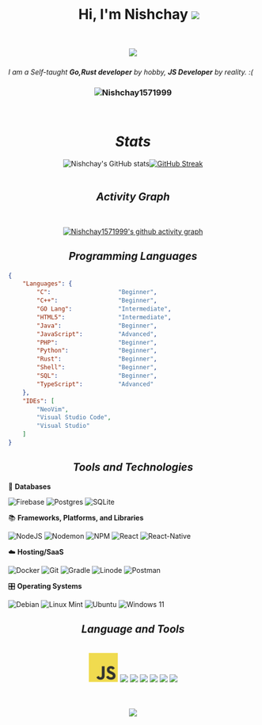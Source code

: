 <div id="user-content-toc">
  <ul align="center">
    <summary><h1 style="display: inline-block">Hi, I'm Nishchay <img src="https://media.giphy.com/media/hvRJCLFzcasrR4ia7z/giphy.gif" width="35"></h1></summary>
  </ul>
</div>

<h2 align="center">
<img src="https://user-images.githubusercontent.com/73097560/115834477-dbab4500-a447-11eb-908a-139a6edaec5c.gif">
</h2> 

_I am a Self-taught __Go,Rust developer__ by hobby, __JS Developer__ by reality. :(_


<h3 align="center">

<img src="https://komarev.com/ghpvc/?username=Nishchay1571999&label=Profile%20views&color=0e75b6&style=flat" alt="Nishchay1571999" />

 </h3>
 </br>
<div align="center">

<h1><i>Stats</i></h1>

<!--  <img src="https://c.tenor.com/grhuEkbcNh8AAAAi/emoji-fast-typing.gif"> -->

![Nishchay's GitHub stats](https://github-readme-stats-livxy.vercel.app/api?username=Nishchay1571999&title_color=4F8CC9&text_color=9f9f9f&show_icons=true&bg_color=00000000&hide_border=true&icon_color=4F8CC9&hide_title=true&count_private=true)[![GitHub Streak](https://streak-stats.demolab.com?user=Nishchay1571999&hide_border=true&background=00000000&border=00000000&stroke=9F9F9F&ring=64B2FF&fire=4F8CC9&currStreakNum=4F8CC9&sideNums=4F8CC9&currStreakLabel=D8D8D8&sideLabels=D8D8D8&dates=9F9F9F)](https://git.io/streak-stats)
</br>
</br>
<h2><i>Activity Graph</i></h2>
</br>

[![Nishchay1571999's github activity graph](https://github-readme-activity-graph.vercel.app/graph?username=Nishchay1571999&bg_color=00000000&color=c7c7c7&line=75baff&point=4F8CC9&area=true&hide_border=true)](https://github.com/Nishchay1571999/)

</div>



<div align="center"><h2><i>Programming Languages</i></h2></div>


```json
{
    "Languages": {
        "C":                   "Beginner",
        "C++":                 "Beginner",
        "GO Lang":             "Intermediate",
        "HTML5":               "Intermediate",
        "Java":                "Beginner",
        "JavaScript":          "Advanced",
        "PHP":                 "Beginner",
        "Python":              "Beginner",
        "Rust":                "Beginner",
        "Shell":               "Beginner",
        "SQL":                 "Beginner",
        "TypeScript":          "Advanced"
    },
    "IDEs": [
        "NeoVim",
        "Visual Studio Code",
        "Visual Studio"
    ]
}
```

<div align="center"><h2><i>Tools and Technologies</i></h2></div>

💾 **Databases** &emsp;

![Firebase](https://img.shields.io/badge/Firebase-039BE5?style=for-the-badge&logo=Firebase&logoColor=white)
![Postgres](https://img.shields.io/badge/postgres-%23316192.svg?style=for-the-badge&logo=postgresql&logoColor=white)
![SQLite](https://img.shields.io/badge/sqlite-%2307405e.svg?style=for-the-badge&logo=sqlite&logoColor=white)

📚 **Frameworks, Platforms, and Libraries**

![NodeJS](https://img.shields.io/badge/node.js-6DA55F?style=for-the-badge&logo=node.js&logoColor=white)
![Nodemon](https://img.shields.io/badge/NODEMON-%23323330.svg?style=for-the-badge&logo=nodemon&logoColor=%BBDEAD)
![NPM](https://img.shields.io/badge/NPM-%23CB3837.svg?style=for-the-badge&logo=npm&logoColor=white)
![React](https://img.shields.io/badge/react-%2320232a.svg?style=for-the-badge&logo=react&logoColor=%2361DAFB)
![React-Native](https://img.shields.io/badge/react-%2320232a.svg?style=for-the-badge&logo=react&logoColor=%2361DAFB)


☁️ **Hosting/SaaS**

![Docker](https://img.shields.io/badge/docker-%230db7ed.svg?style=for-the-badge&logo=docker&logoColor=white)
![Git](https://img.shields.io/badge/git-%23F05033.svg?style=for-the-badge&logo=git&logoColor=white)
![Gradle](https://img.shields.io/badge/Gradle-02303A.svg?style=for-the-badge&logo=Gradle&logoColor=white)
![Linode](https://img.shields.io/badge/linode-00A95C?style=for-the-badge&logo=linode&logoColor=white)
![Postman](https://img.shields.io/badge/Postman-FF6C37?style=for-the-badge&logo=postman&logoColor=white)


🎛️ **Operating Systems**

![Debian](https://img.shields.io/badge/Debian-D70A53?style=for-the-badge&logo=debian&logoColor=white)
![Linux Mint](https://img.shields.io/badge/Linux%20Mint-87CF3E?style=for-the-badge&logo=Linux%20Mint&logoColor=white)
![Ubuntu](https://img.shields.io/badge/Ubuntu-E95420?style=for-the-badge&logo=ubuntu&logoColor=white)
![Windows 11](https://img.shields.io/badge/Windows%2011-%230079d5.svg?style=for-the-badge&logo=Windows%2011&logoColor=white)


<div align="center">
  
 <h2><i>Language and Tools</i></h2>
</br>
 <img src="https://raw.githubusercontent.com/devicons/devicon/9f4f5cdb393299a81125eb5127929ea7bfe42889/icons/javascript/javascript-original.svg" height="auto" width="60px">
 <img src="https://www.vectorlogo.zone/logos/golang/golang-icon.svg" height="auto" width="60px">
 <img src="https://www.vectorlogo.zone/logos/github/github-icon.svg" height="auto" width="60px">
 <img src="https://raw.githubusercontent.com/bestofjs/bestofjs-webui/3d170b34b08dabaeda6158e17eee7d32b930f923/public/logos/vscode.svg" height="auto" width="60px">
 <img src="https://www.vectorlogo.zone/logos/typescriptlang/typescriptlang-icon.svg" height="auto" width="60px">
 <img src="https://www.vectorlogo.zone/logos/rust-lang/rust-lang-icon.svg" width="60px" height="auto">
 <img src="https://www.vectorlogo.zone/logos/ethereum/ethereum-icon.svg" height="auto" width="60px">
</br>
</br>
</div>


<h2 align="center">
<img src="https://user-images.githubusercontent.com/73097560/115834477-dbab4500-a447-11eb-908a-139a6edaec5c.gif">
</h2> 

